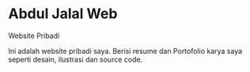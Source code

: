 # Abdul Jalal Web
 Website Pribadi

Ini adalah website pribadi saya. Berisi resume dan Portofolio karya saya seperti desain, ilustrasi dan source code.

